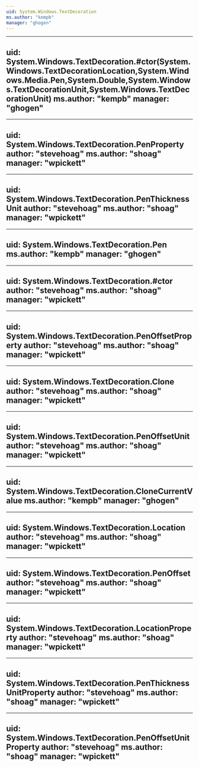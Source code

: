 ```yaml
---
uid: System.Windows.TextDecoration
ms.author: "kempb"
manager: "ghogen"
---
```


---
uid: System.Windows.TextDecoration.#ctor(System.Windows.TextDecorationLocation,System.Windows.Media.Pen,System.Double,System.Windows.TextDecorationUnit,System.Windows.TextDecorationUnit)
ms.author: "kempb"
manager: "ghogen"
---

---
uid: System.Windows.TextDecoration.PenProperty
author: "stevehoag"
ms.author: "shoag"
manager: "wpickett"
---

---
uid: System.Windows.TextDecoration.PenThicknessUnit
author: "stevehoag"
ms.author: "shoag"
manager: "wpickett"
---

---
uid: System.Windows.TextDecoration.Pen
ms.author: "kempb"
manager: "ghogen"
---

---
uid: System.Windows.TextDecoration.#ctor
author: "stevehoag"
ms.author: "shoag"
manager: "wpickett"
---

---
uid: System.Windows.TextDecoration.PenOffsetProperty
author: "stevehoag"
ms.author: "shoag"
manager: "wpickett"
---

---
uid: System.Windows.TextDecoration.Clone
author: "stevehoag"
ms.author: "shoag"
manager: "wpickett"
---

---
uid: System.Windows.TextDecoration.PenOffsetUnit
author: "stevehoag"
ms.author: "shoag"
manager: "wpickett"
---

---
uid: System.Windows.TextDecoration.CloneCurrentValue
ms.author: "kempb"
manager: "ghogen"
---

---
uid: System.Windows.TextDecoration.Location
author: "stevehoag"
ms.author: "shoag"
manager: "wpickett"
---

---
uid: System.Windows.TextDecoration.PenOffset
author: "stevehoag"
ms.author: "shoag"
manager: "wpickett"
---

---
uid: System.Windows.TextDecoration.LocationProperty
author: "stevehoag"
ms.author: "shoag"
manager: "wpickett"
---

---
uid: System.Windows.TextDecoration.PenThicknessUnitProperty
author: "stevehoag"
ms.author: "shoag"
manager: "wpickett"
---

---
uid: System.Windows.TextDecoration.PenOffsetUnitProperty
author: "stevehoag"
ms.author: "shoag"
manager: "wpickett"
---
